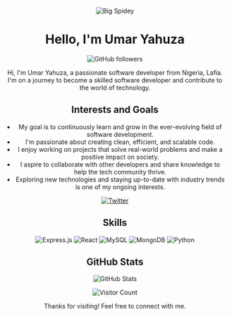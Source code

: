 <!-- Title -->
<p align="center">
    <img src="https://your-image-url.com/your-image.png" alt="Big Spidey" />
</p>

<h1 align="center">Hello, I'm Umar Yahuza</h1>

<!-- Badges (e.g., GitHub followers, stars, contributions) -->
<p align="center">
    <img src="https://img.shields.io/github/followers/iconicspidey?style=social" alt="GitHub followers" />
</p>


<!-- About Me -->
<p align="center">
    Hi, I'm Umar Yahuza, a passionate software developer from Nigeria, Lafia. I'm on a journey to become a skilled software developer and contribute to the world of technology.
</p>

<!-- Interests and Goals -->
<h2 align="center">Interests and Goals</h2>
<ul align="center">
    <li>My goal is to continuously learn and grow in the ever-evolving field of software development.</li>
    <li>I'm passionate about creating clean, efficient, and scalable code.</li>
    <li>I enjoy working on projects that solve real-world problems and make a positive impact on society.</li>
    <li>I aspire to collaborate with other developers and share knowledge to help the tech community thrive.</li>
    <li>Exploring new technologies and staying up-to-date with industry trends is one of my ongoing interests.</li>
    <!-- Add more of your interests and goals as a software developer -->
</ul>

<!-- Interests and Goals -->



<!-- Social Media Links -->
<p align="center">
    <a href="https://twitter.com/iconicspidey" target="_blank" rel="noopener noreferrer">
        <img src="https://img.shields.io/badge/-Twitter-1DA1F2?style=for-the-badge&logo=Twitter&logoColor=white" alt="Twitter" />
    </a>
</p>

<h2 align="center">Skills</h2>
<p align="center">
    <img src="https://img.shields.io/badge/Express.js-%2343853D?style=for-the-badge&logo=express&logoColor=white" alt="Express.js" />
    <img src="https://img.shields.io/badge/React-%2361DAFB?style=for-the-badge&logo=react&logoColor=white" alt="React" />
    <img src="https://img.shields.io/badge/MySQL-%234479A1?style=for-the-badge&logo=mysql&logoColor=white" alt="MySQL" />
    <img src="https://img.shields.io/badge/MongoDB-%234ea94b?style=for-the-badge&logo=mongodb&logoColor=white" alt="MongoDB" />
    <img src="https://img.shields.io/badge/Python-%233776AB?style=for-the-badge&logo=python&logoColor=white" alt="Python" />
    <!-- Add more skills as needed -->
</p>
<!-- GitHub Stats -->
<h2 align="center">GitHub Stats</h2>
<p align="center">
    <img src="https://github-readme-stats.vercel.app/api?username=iconicspidey&show_icons=true&theme=dark" alt="GitHub Stats" />
</p>

<!-- Visitors -->
<p align="center">
    <img src="https://visitor-badge.glitch.me/badge?page_id=iconicspidey" alt="Visitor Count" />
</p>

<!-- Footer -->
<p align="center">
    Thanks for visiting! Feel free to connect with me.
</p>
